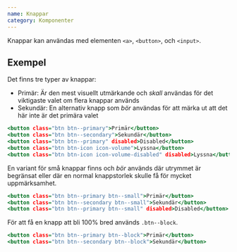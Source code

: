 ```yaml
---
name: Knappar
category: Komponenter
---
```


Knappar kan användas med elementen `<a>`, `<button>`, och `<input>`.

## Exempel

Det finns tre typer av knappar:

- Primär: Är den mest visuellt utmärkande och _skall_ användas för det viktigaste valet om flera knappar används
- Sekundär: En alternativ knapp som _bör_ användas för att märka ut att det här inte är det primära valet

```types.html
<button class="btn btn--primary">Primär</button>
<button class="btn btn--secondary">Sekundär</button>
<button class="btn btn--primary" disabled>Disabled</button>
<button class="btn btn-icon icon-volume">Lyssna</button>
<button class="btn btn-icon icon-volume-disabled" disabled>Lyssna</button>
```

En variant för små knappar finns och _bör_ används där utrymmet är begränsat eller där en normal knappstorlek skulle få för mycket uppmärksamhet.

```small.html
<button class="btn btn--primary btn--small">Primär</button>
<button class="btn btn--secondary btn--small">Sekundär</button>
<button class="btn btn--primary btn--small" disabled>Disabled</button>
```

För att få en knapp att bli 100% bred används `.btn--block`.

```block.html
<button class="btn btn--primary btn--block">Primär</button>
<button class="btn btn--secondary btn--block">Sekundär</button>
```
